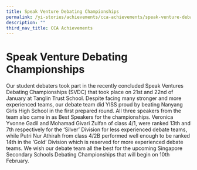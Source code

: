 ```yaml
---
title: Speak Venture Debating Championships
permalink: /yi-stories/achievements/cca-achievements/speak-venture-debating-championships/
description: ""
third_nav_title: CCA Achievements
---
```


# **Speak Venture Debating Championships** 

Our student debaters took part in the recently concluded Speak Ventures Debating Championships (SVDC) that took place on 21st and 22nd of January at Tanglin Trust School. Despite facing many stronger and more experienced teams, our debate team did YISS proud by beating Nanyang Girls High School in the first prepared round. All three speakers from the team also came in as Best Speakers for the championships. Veronica Yvonne Gadil and Mohamad Givari Zulfan of class 4/1, were ranked 13th and 7th respectively for the ‘Silver’ Division for less experienced debate teams, while Putri Nur Athirah from class 4/2B performed well enough to be ranked 14th in the ‘Gold’ Division which is reserved for more experienced debate teams. We wish our debate team all the best for the upcoming Singapore Secondary Schools Debating Championships that will begin on 10th February.